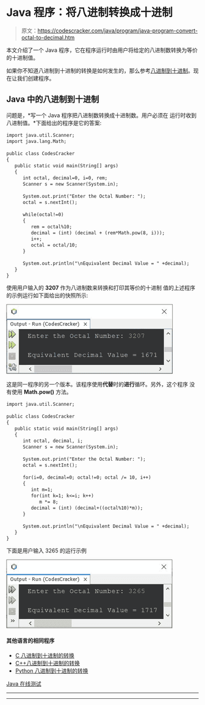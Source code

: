 # Java 程序：将八进制转换成十进制

> 原文：<https://codescracker.com/java/program/java-program-convert-octal-to-decimal.htm>

本文介绍了一个 Java 程序，它在程序运行时由用户将给定的八进制数转换为等价的十进制值。

如果你不知道八进制到十进制的转换是如何发生的，那么参考[八进制到十进制](/computer-fundamental/octal-to-decimal.htm)。现在让我们创建程序。

## Java 中的八进制到十进制

问题是，*写一个 Java 程序把八进制数转换成十进制数。用户必须在 运行时收到八进制值。*下面给出的程序是它的答案:

```
import java.util.Scanner;
import java.lang.Math;

public class CodesCracker
{
   public static void main(String[] args)
   {
      int octal, decimal=0, i=0, rem;
      Scanner s = new Scanner(System.in);

      System.out.print("Enter the Octal Number: ");
      octal = s.nextInt();

      while(octal!=0)
      {
         rem = octal%10;
         decimal = (int) (decimal + (rem*Math.pow(8, i)));
         i++;
         octal = octal/10;
      }

      System.out.println("\nEquivalent Decimal Value = " +decimal);
   }
}
```

使用用户输入的 **3207** 作为八进制数来转换和打印其等价的十进制 值的上述程序的示例运行如下面给出的快照所示:

![java convert octal to decimal](img/99359c73929a33f97c376dd3413edfbc.png)

这是同一程序的另一个版本。该程序使用**代替**时的**进行**循环。另外，这个程序 没有使用 **Math.pow()** 方法。

```
import java.util.Scanner;

public class CodesCracker
{
   public static void main(String[] args)
   {
      int octal, decimal, i;
      Scanner s = new Scanner(System.in);

      System.out.print("Enter the Octal Number: ");
      octal = s.nextInt();

      for(i=0, decimal=0; octal!=0; octal /= 10, i++)
      {
         int m=1;
         for(int k=1; k<=i; k++)
            m *= 8;
         decimal = (int) (decimal+((octal%10)*m));
      }

      System.out.println("\nEquivalent Decimal Value = " +decimal);
   }
}
```

下面是用户输入 3265 的运行示例

![octal to decimal program in Java](img/9906c496ff5dbdd894e86828b34ed442.png)

#### 其他语言的相同程序

*   [C 八进制到十进制的转换](/c/program/c-program-convert-octal-to-decimal.htm)
*   [C++八进制到十进制的转换](/cpp/program/cpp-program-convert-octal-to-decimal.htm)
*   [Python 八进制到十进制的转换](/python/program/python-program-convert-octal-to-decimal.htm)

[Java 在线测试](/exam/showtest.php?subid=1)

* * *

* * *